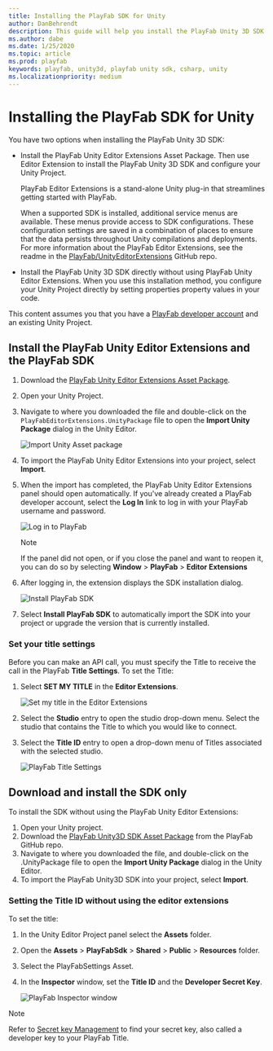 ```yaml
---
title: Installing the PlayFab SDK for Unity
author: DanBehrendt
description: This guide will help you install the PlayFab Unity 3D SDK and configure your project.
ms.author: dabe
ms.date: 1/25/2020
ms.topic: article
ms.prod: playfab
keywords: playfab, unity3d, playfab unity sdk, csharp, unity
ms.localizationpriority: medium
---
```


# Installing the PlayFab SDK for Unity

You have two options when installing the PlayFab Unity 3D SDK:

- Install the PlayFab Unity Editor Extensions Asset Package. Then use Editor Extension to install the PlayFab Unity 3D SDK and configure your Unity Project.

    PlayFab Editor Extensions is a stand-alone Unity plug-in that streamlines getting started with PlayFab.

    When a supported SDK is installed, additional service menus are available. These menus provide access to SDK configurations. These configuration settings are saved in a combination of places to ensure that the data persists throughout Unity compilations and deployments. For more information about the PlayFab Editor Extensions, see the readme in the [PlayFab/UnityEditorExtensions](https://github.com/PlayFab/UnityEditorExtensions/) GitHub repo.
- Install the PlayFab Unity 3D SDK directly without using PlayFab Unity Editor Extensions. When you use this installation method, you configure your Unity Project directly by setting properties property values in your code.

This content assumes you that you have a [PlayFab developer account](https://developer.playfab.com/en-us/sign-up) and an existing Unity Project.

## Install the PlayFab Unity Editor Extensions and the PlayFab SDK

1. Download the [PlayFab Unity Editor Extensions Asset Package](https://aka.ms/PlayFabUnityEdEx).
2. Open your Unity Project.
3. Navigate to where you downloaded the file and double-click on the `PlayFabEditorExtensions.UnityPackage` file to open the **Import Unity Package** dialog in the Unity Editor.

   ![Import Unity Asset package](media/import-uedex.png)
4. To import the PlayFab Unity Editor Extensions into your project, select **Import**.
5. When the import has completed, the PlayFab Unity Editor Extensions panel should open automatically. If you've already created a PlayFab developer account, select the **Log In** link to log in with your PlayFab username and password.

   ![Log in to PlayFab](media/extensions-login-dialog.png)
   > [!NOTE]
   > If the panel did not open, or if you close the panel and want to reopen it, you can do so by selecting **Window** > **PlayFab** > **Editor Extensions**
6. After logging in, the extension displays the SDK installation dialog.

   ![Install PlayFab SDK](media/install-sdk.png)
7. Select **Install PlayFab SDK** to automatically import the SDK into your project or upgrade the version that is currently installed.

### Set your title settings

Before you can make an API call, you must specify the Title to receive the call in the PlayFab **Title Settings**. To set the Title:

1. Select **SET MY TITLE** in the **Editor Extensions**.

    ![Set my title in the Editor Extensions](media/sdk-installation-success.png)
2. Select the **Studio** entry to open the studio drop-down menu. Select the studio that contains the Title to which you would like to connect.
3. Select the **Title ID** entry to open a drop-down menu of Titles associated with the selected studio.

    ![PlayFab Title Settings](media/save-title-settings-uedex.png)

## Download and install the SDK only

To install the SDK without using the PlayFab Unity Editor Extensions:

1. Open your Unity project.
2. Download the [PlayFab Unity3D SDK Asset Package](https://aka.ms/playfabunitysdkdownload) from the PlayFab GitHub repo.
3. Navigate to where you downloaded the file, and double-click on the .UnityPackage file to open the **Import Unity Package** dialog in the Unity Editor.
4. To import the PlayFab Unity3D SDK into your project, select **Import**.

### Setting the Title ID without using the editor extensions

To set the title:

1. In the Unity Editor Project panel select the **Assets** folder.
2. Open the **Assets** > **PlayFabSdk** > **Shared** > **Public** > **Resources** folder.
3. Select the PlayFabSettings Asset.
4. In the **Inspector** window, set the **Title ID** and the **Developer Secret Key**.


    ![PlayFab Inspector window](media/playfab-settings-inspector-window.png)

 > [!NOTE]
 > Refer to [Secret key Management](../../gamemanager/secret-key-management.md) to find your secret key, also called a developer key to your PlayFab Title.
